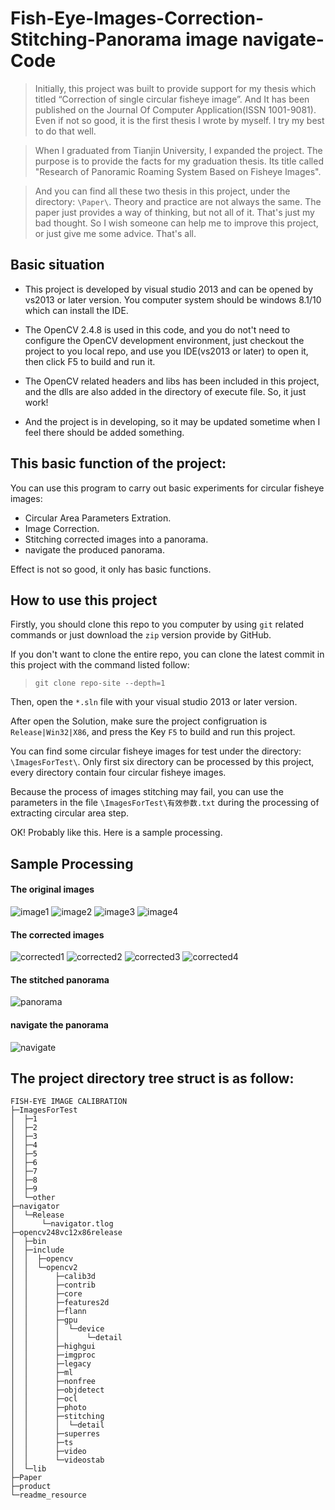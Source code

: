 # Fish-Eye-Images-Correction-Stitching-Panorama image navigate-Code

> Initially, this project was built to provide support for my thesis which titled “Correction of single circular fisheye image”. 
And It has been published on the Journal Of Computer Application(ISSN 1001-9081). Even if not so good, it is the first thesis I wrote by myself. I try my best to do that well.

> When I graduated from Tianjin University, I expanded the project. The purpose is to provide the facts for my graduation thesis. Its title called "Research of Panoramic Roaming System Based on Fisheye Images".

> And you can find all these two thesis in this project, under the directory: `\Paper\`. Theory and practice are not always the same. The paper just provides a way of thinking, but not all of it. That's just my bad thought. So I wish someone can help me to improve this project, or just give me some advice. That's all.

## Basic situation

* This project is developed by visual studio 2013 and can be opened by vs2013 or later version. You computer system should be windows 8.1/10 which can install the IDE.

* The OpenCV 2.4.8 is used in this code, and you do not't need to configure the OpenCV development environment, just checkout the project to you local repo, and use you IDE(vs2013 or later) to open it, then click F5 to build and run it.

* The OpenCV related headers and libs has been included in this project, and the dlls are also added in the directory of execute file. So, it just work!

* And the project is in developing, so it may be updated sometime when I feel there should be added something.

## This basic function of the project:
You can use this program to carry out basic experiments for circular fisheye images:

* Circular Area Parameters Extration.
* Image Correction.
* Stitching corrected images into a panorama.
* navigate the produced panorama.

Effect is not so good, it only has basic functions.

## How to use this project
Firstly, you should clone this repo to you computer by using `git` related commands or just download the `zip` version provide by GitHub.

If you don't want to clone the entire repo, you can clone the latest commit in this project with the command listed follow:

> `git clone repo-site --depth=1`

Then, open the `*.sln` file with your visual studio 2013 or later version.

After open the Solution, make sure the project configruation is `Release|Win32|X86`, and press the Key `F5` to build and run this project. 

You can find some circular fisheye images for test under the directory: `\ImagesForTest\`. Only first six directory can be processed by this project, every directory contain four circular fisheye images.

Because the process of images stitching may fail, you can use the parameters in the file `\ImagesForTest\有效参数.txt` during the processing of extracting circular area step.

OK! Probably like this. Here is a sample processing.

## Sample Processing

#### The original images
![image1](https://github.com/wangzhizhou2014GitHub/Fish-eye-Image-Correction-Code/blob/master/readme_resource/1.JPG)
![image2](https://github.com/wangzhizhou2014GitHub/Fish-eye-Image-Correction-Code/blob/master/readme_resource/2.JPG)
![image3](https://github.com/wangzhizhou2014GitHub/Fish-eye-Image-Correction-Code/blob/master/readme_resource/3.JPG)
![image4](https://github.com/wangzhizhou2014GitHub/Fish-eye-Image-Correction-Code/blob/master/readme_resource/4.JPG)
#### The corrected images
![corrected1](https://github.com/wangzhizhou2014GitHub/Fish-eye-Image-Correction-Code/blob/master/readme_resource/corrected0.jpg)
![corrected2](https://github.com/wangzhizhou2014GitHub/Fish-eye-Image-Correction-Code/blob/master/readme_resource/corrected1.jpg)
![corrected3](https://github.com/wangzhizhou2014GitHub/Fish-eye-Image-Correction-Code/blob/master/readme_resource/corrected2.jpg)
![corrected4](https://github.com/wangzhizhou2014GitHub/Fish-eye-Image-Correction-Code/blob/master/readme_resource/corrected3.jpg)
#### The stitched panorama
![panorama](https://github.com/wangzhizhou2014GitHub/Fish-eye-Image-Correction-Code/blob/master/readme_resource/panorama.jpg)
#### navigate the panorama
![navigate](https://github.com/wangzhizhou2014GitHub/Fish-eye-Image-Correction-Code/blob/master/readme_resource/navigate.jpg)
## The project directory tree struct is as follow:
```
FISH-EYE IMAGE CALIBRATION
├─ImagesForTest
│  ├─1
│  ├─2
│  ├─3
│  ├─4
│  ├─5
│  ├─6
│  ├─7
│  ├─8
│  ├─9
│  └─other
├─navigator
│  └─Release
│      └─navigator.tlog
├─opencv248vc12x86release
│  ├─bin
│  ├─include
│  │  ├─opencv
│  │  └─opencv2
│  │      ├─calib3d
│  │      ├─contrib
│  │      ├─core
│  │      ├─features2d
│  │      ├─flann
│  │      ├─gpu
│  │      │  └─device
│  │      │      └─detail
│  │      ├─highgui
│  │      ├─imgproc
│  │      ├─legacy
│  │      ├─ml
│  │      ├─nonfree
│  │      ├─objdetect
│  │      ├─ocl
│  │      ├─photo
│  │      ├─stitching
│  │      │  └─detail
│  │      ├─superres
│  │      ├─ts
│  │      ├─video
│  │      └─videostab
│  └─lib
├─Paper
├─product
└─readme_resource
```




